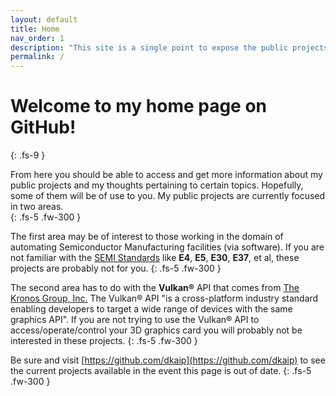 ```yaml
---
layout: default
title: Home
nav_order: 1
description: "This site is a single point to expose the public projects and my thoughts pertaining to certain topics that I have created and am sharing with the world."
permalink: /
---
```


# Welcome to my home page on GitHub!
{: .fs-9 }

From here you should be able to access and get more information about my public projects and my thoughts pertaining to certain topics. Hopefully, some of them will be of use to you.  My public projects are currently focused in two areas.  
{: .fs-5 .fw-300 }

The first area may be of interest to those working in the domain of automating Semiconductor Manufacturing facilities (via software).  If you are not familiar with the [SEMI Standards](https://www.semi.org/en/standards) like **E4**, **E5**, **E30**,
**E37**, et al, these projects are probably not for you.
{: .fs-5 .fw-300 }

The second area has to do with the **Vulkan&reg;** API that comes from [The Kronos Group, Inc.](https://www.khronos.org)  The Vulkan&reg; API \"is a cross-platform industry standard enabling developers to target a wide range of devices with the same graphics API\".  If you are not trying to use the Vulkan&reg; API to access/operate/control your 3D graphics card you will probably not be interested in these projects.
{: .fs-5 .fw-300 }

Be sure and visit [https://github.com/dkaip](https://github.com/dkaip) to see the current projects available in the event this page is out of date.
{: .fs-5 .fw-300 }
